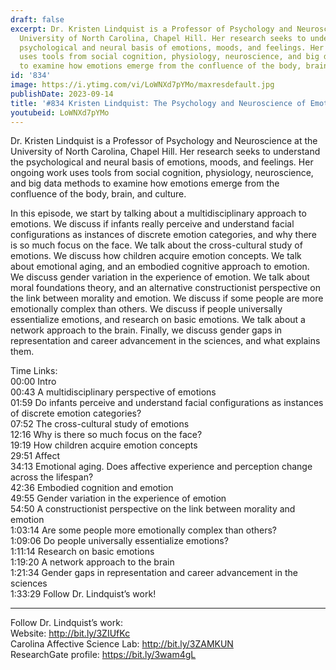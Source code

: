 ```yaml
---
draft: false
excerpt: Dr. Kristen Lindquist is a Professor of Psychology and Neuroscience at the
  University of North Carolina, Chapel Hill. Her research seeks to understand the
  psychological and neural basis of emotions, moods, and feelings. Her ongoing work
  uses tools from social cognition, physiology, neuroscience, and big data methods
  to examine how emotions emerge from the confluence of the body, brain, and culture.
id: '834'
image: https://i.ytimg.com/vi/LoWNXd7pYMo/maxresdefault.jpg
publishDate: 2023-09-14
title: '#834 Kristen Lindquist: The Psychology and Neuroscience of Emotions'
youtubeid: LoWNXd7pYMo
---
```

Dr. Kristen Lindquist is a Professor of Psychology and Neuroscience at the University of North Carolina, Chapel Hill. Her research seeks to understand the psychological and neural basis of emotions, moods, and feelings. Her ongoing work uses tools from social cognition, physiology, neuroscience, and big data methods to examine how emotions emerge from the confluence of the body, brain, and culture.

In this episode, we start by talking about a multidisciplinary approach to emotions. We discuss if infants really perceive and understand facial configurations as instances of discrete emotion categories, and why there is so much focus on the face. We talk about the cross-cultural study of emotions. We discuss how children acquire emotion concepts. We talk about emotional aging, and an embodied cognitive approach to emotion. We discuss gender variation in the experience of emotion. We talk about moral foundations theory, and an alternative constructionist perspective on the link between morality and emotion. We discuss if some people are more emotionally complex than others. We discuss if people universally essentialize emotions, and research on basic emotions. We talk about a network approach to the brain. Finally, we discuss gender gaps in representation and career advancement in the sciences, and what explains them.

Time Links:  
00:00 Intro  
00:43  A multidisciplinary perspective of emotions  
01:59  Do infants perceive and understand facial configurations as instances of discrete emotion categories?  
07:52  The cross-cultural study of emotions  
12:16  Why is there so much focus on the face?  
19:19  How children acquire emotion concepts  
29:51  Affect  
34:13  Emotional aging. Does affective experience and perception change across the lifespan?  
42:36  Embodied cognition and emotion  
49:55  Gender variation in the experience of emotion  
54:50  A constructionist perspective on the link between morality and emotion  
1:03:14  Are some people more emotionally complex than others?   
1:09:06  Do people universally essentialize emotions?  
1:11:14  Research on basic emotions  
1:19:20  A network approach to the brain  
1:21:34  Gender gaps in representation and career advancement in the sciences  
1:33:29  Follow Dr. Lindquist’s work!

---

Follow Dr. Lindquist’s work:  
Website: http://bit.ly/3ZIUfKc  
Carolina Affective Science Lab: http://bit.ly/3ZAMKUN  
ResearchGate profile: https://bit.ly/3wam4gL
